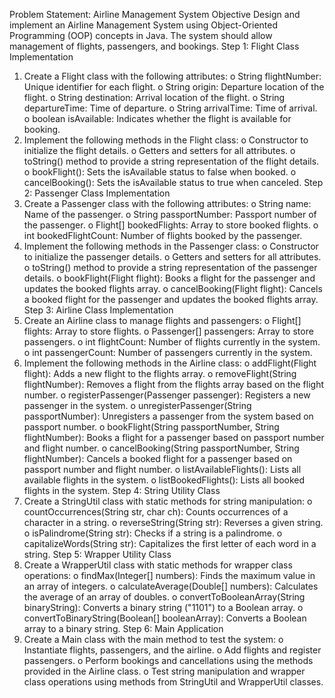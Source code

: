 Problem Statement: Airline Management System
Objective
Design and implement an Airline Management System using Object-Oriented Programming (OOP) concepts in Java. The system should allow management of flights, passengers, and bookings.
Step 1: Flight Class Implementation
1.	Create a Flight class with the following attributes:
o	String flightNumber: Unique identifier for each flight.
o	String origin: Departure location of the flight.
o	String destination: Arrival location of the flight.
o	String departureTime: Time of departure.
o	String arrivalTime: Time of arrival.
o	boolean isAvailable: Indicates whether the flight is available for booking.
2.	Implement the following methods in the Flight class:
o	Constructor to initialize the flight details.
o	Getters and setters for all attributes.
o	toString() method to provide a string representation of the flight details.
o	bookFlight(): Sets the isAvailable status to false when booked.
o	cancelBooking(): Sets the isAvailable status to true when canceled.
Step 2: Passenger Class Implementation
1.	Create a Passenger class with the following attributes:
o	String name: Name of the passenger.
o	String passportNumber: Passport number of the passenger.
o	Flight[] bookedFlights: Array to store booked flights.
o	int bookedFlightCount: Number of flights booked by the passenger.
2.	Implement the following methods in the Passenger class:
o	Constructor to initialize the passenger details.
o	Getters and setters for all attributes.
o	toString() method to provide a string representation of the passenger details.
o	bookFlight(Flight flight): Books a flight for the passenger and updates the booked flights array.
o	cancelBooking(Flight flight): Cancels a booked flight for the passenger and updates the booked flights array.
Step 3: Airline Class Implementation
1.	Create an Airline class to manage flights and passengers:
o	Flight[] flights: Array to store flights.
o	Passenger[] passengers: Array to store passengers.
o	int flightCount: Number of flights currently in the system.
o	int passengerCount: Number of passengers currently in the system.
2.	Implement the following methods in the Airline class:
o	addFlight(Flight flight): Adds a new flight to the flights array.
o	removeFlight(String flightNumber): Removes a flight from the flights array based on the flight number.
o	registerPassenger(Passenger passenger): Registers a new passenger in the system.
o	unregisterPassenger(String passportNumber): Unregisters a passenger from the system based on passport number.
o	bookFlight(String passportNumber, String flightNumber): Books a flight for a passenger based on passport number and flight number.
o	cancelBooking(String passportNumber, String flightNumber): Cancels a booked flight for a passenger based on passport number and flight number.
o	listAvailableFlights(): Lists all available flights in the system.
o	listBookedFlights(): Lists all booked flights in the system.
Step 4: String Utility Class
1.	Create a StringUtil class with static methods for string manipulation:
o	countOccurrences(String str, char ch): Counts occurrences of a character in a string.
o	reverseString(String str): Reverses a given string.
o	isPalindrome(String str): Checks if a string is a palindrome.
o	capitalizeWords(String str): Capitalizes the first letter of each word in a string.
Step 5: Wrapper Utility Class
1.	Create a WrapperUtil class with static methods for wrapper class operations:
o	findMax(Integer[] numbers): Finds the maximum value in an array of integers.
o	calculateAverage(Double[] numbers): Calculates the average of an array of doubles.
o	convertToBooleanArray(String binaryString): Converts a binary string ("1101") to a Boolean array.
o	convertToBinaryString(Boolean[] booleanArray): Converts a Boolean array to a binary string.
Step 6: Main Application
1.	Create a Main class with the main method to test the system:
o	Instantiate flights, passengers, and the airline.
o	Add flights and register passengers.
o	Perform bookings and cancellations using the methods provided in the Airline class.
o	Test string manipulation and wrapper class operations using methods from StringUtil and WrapperUtil classes.
